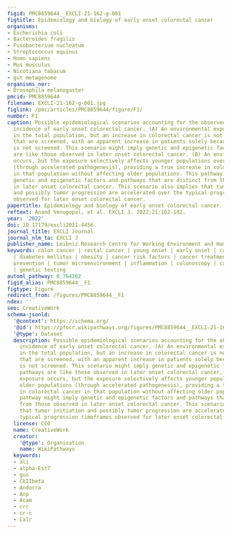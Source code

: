 ```yaml
---
figid: PMC8859644__EXCLI-21-162-g-001
figtitle: Epidemiology and biology of early onset colorectal cancer
organisms:
- Escherichia coli
- Bacteroides fragilis
- Fusobacterium nucleatum
- Streptococcus equinus
- Homo sapiens
- Mus musculus
- Nicotiana tabacum
- gut metagenome
organisms_ner:
- Drosophila melanogaster
pmcid: PMC8859644
filename: EXCLI-21-162-g-001.jpg
figlink: /pmc/articles/PMC8859644/figure/F1/
number: F1
caption: Possible epidemiological scenarios accounting for the observed increased
  incidence of early onset colorectal cancer. (A) An environmental exposure occurs
  in the total population, but an increase in colorectal cancer is not seen in patients
  that are screened, with an apparent increase in patients solely because that group
  is not screened. This scenario might imply genetic and epigenetic factors and pathways
  are like those observed in later onset colorectal cancer. (B) An environmental exposure
  occurs, but the exposure selectively affects younger populations over older populations
  (through accelerated pathogenesis), providing a true increase in colorectal cancer
  in that population without affecting older populations. This pathway might imply
  genetic and epigenetic factors and pathways that are distinct from those observed
  in later onset colorectal cancer. This scenario also implies that tumor initiation
  and possibly tumor progression are accelerated over the typical progression timeframes
  observed for later onset colorectal cancer.
papertitle: Epidemiology and biology of early onset colorectal cancer.
reftext: Anand Venugopal, et al. EXCLI J. 2022;21:162-182.
year: '2022'
doi: 10.17179/excli2021-4456
journal_title: EXCLI Journal
journal_nlm_ta: EXCLI J
publisher_name: Leibniz Research Centre for Working Environment and Human Factors
keywords: colon cancer | rectal cancer | young onset | early onset | cancer genetics
  | diabetes mellitus | obesity | cancer risk factors | cancer treatment | cancer
  prevention | tumor microenvironment | inflammation | colonoscopy | cancer screening
  | genetic testing
automl_pathway: 0.764362
figid_alias: PMC8859644__F1
figtype: Figure
redirect_from: /figures/PMC8859644__F1
ndex: ''
seo: CreativeWork
schema-jsonld:
  '@context': https://schema.org/
  '@id': https://pfocr.wikipathways.org/figures/PMC8859644__EXCLI-21-162-g-001.html
  '@type': Dataset
  description: Possible epidemiological scenarios accounting for the observed increased
    incidence of early onset colorectal cancer. (A) An environmental exposure occurs
    in the total population, but an increase in colorectal cancer is not seen in patients
    that are screened, with an apparent increase in patients solely because that group
    is not screened. This scenario might imply genetic and epigenetic factors and
    pathways are like those observed in later onset colorectal cancer. (B) An environmental
    exposure occurs, but the exposure selectively affects younger populations over
    older populations (through accelerated pathogenesis), providing a true increase
    in colorectal cancer in that population without affecting older populations. This
    pathway might imply genetic and epigenetic factors and pathways that are distinct
    from those observed in later onset colorectal cancer. This scenario also implies
    that tumor initiation and possibly tumor progression are accelerated over the
    typical progression timeframes observed for later onset colorectal cancer.
  license: CC0
  name: CreativeWork
  creator:
    '@type': Organization
    name: WikiPathways
  keywords:
  - ali
  - alpha-Est7
  - gus
  - CkIIbeta
  - Andorra
  - Anp
  - Acam
  - crc
  - cr-c
  - Calr
---
```

